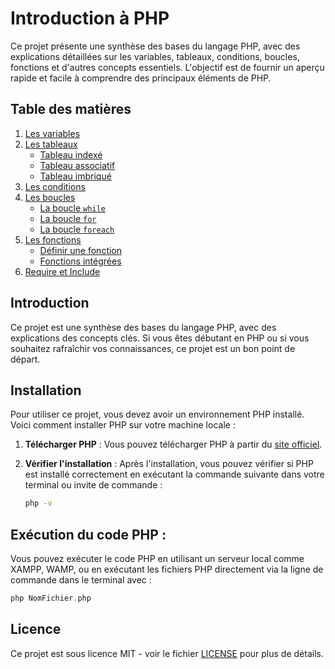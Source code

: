 # Introduction à PHP

Ce projet présente une synthèse des bases du langage PHP, avec des explications détaillées sur les variables, tableaux, conditions, boucles, fonctions et d'autres concepts essentiels. L'objectif est de fournir un aperçu rapide et facile à comprendre des principaux éléments de PHP.

## Table des matières

1. [Les variables](#1.variable.md)
2. [Les tableaux](#les-tableaux)
    - [Tableau indexé](#tableau-indexé)
    - [Tableau associatif](#tableau-associatif)
    - [Tableau imbriqué](#tableau-imbriqué)
3. [Les conditions](#les-conditions)
4. [Les boucles](#les-boucles)
    - [La boucle `while`](#la-boucle-while)
    - [La boucle `for`](#la-boucle-for)
    - [La boucle `foreach`](#la-boucle-foreach)
5. [Les fonctions](#les-fonctions)
    - [Définir une fonction](#définir-une-fonction)
    - [Fonctions intégrées](#fonctions-intégrées)
6. [Require et Include](#require-et-include)

## Introduction

Ce projet est une synthèse des bases du langage PHP, avec des explications des concepts clés. Si vous êtes débutant en PHP ou si vous souhaitez rafraîchir vos connaissances, ce projet est un bon point de départ.

## Installation

Pour utiliser ce projet, vous devez avoir un environnement PHP installé. Voici comment installer PHP sur votre machine locale :

1. **Télécharger PHP** : Vous pouvez télécharger PHP à partir du [site officiel](https://www.php.net/downloads.php).
2. **Vérifier l'installation** : Après l'installation, vous pouvez vérifier si PHP est installé correctement en exécutant la commande suivante dans votre terminal ou invite de commande :

   ```bash
   php -v
## Exécution du code PHP : 
Vous pouvez exécuter le code PHP en utilisant un serveur local comme XAMPP, WAMP, ou en exécutant les fichiers PHP directement via la ligne de commande dans le terminal avec :
```PHP
php NomFichier.php
```
## Licence

Ce projet est sous licence MIT - voir le fichier [LICENSE](LICENSE) pour plus de détails.
